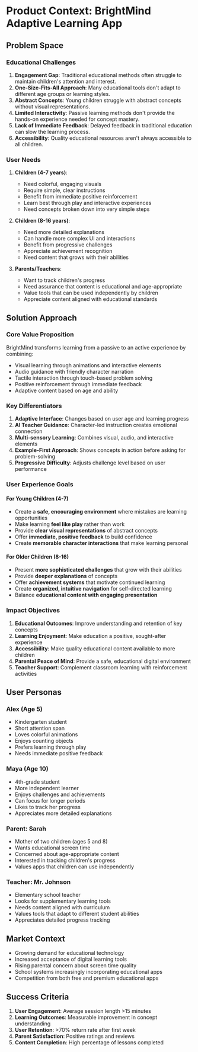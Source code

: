 # Product Context: BrightMind Adaptive Learning App

## Problem Space

### Educational Challenges
1. **Engagement Gap**: Traditional educational methods often struggle to maintain children's attention and interest.
2. **One-Size-Fits-All Approach**: Many educational tools don't adapt to different age groups or learning styles.
3. **Abstract Concepts**: Young children struggle with abstract concepts without visual representations.
4. **Limited Interactivity**: Passive learning methods don't provide the hands-on experience needed for concept mastery.
5. **Lack of Immediate Feedback**: Delayed feedback in traditional education can slow the learning process.
6. **Accessibility**: Quality educational resources aren't always accessible to all children.

### User Needs
1. **Children (4-7 years)**:
   - Need colorful, engaging visuals
   - Require simple, clear instructions
   - Benefit from immediate positive reinforcement
   - Learn best through play and interactive experiences
   - Need concepts broken down into very simple steps

2. **Children (8-16 years)**:
   - Need more detailed explanations
   - Can handle more complex UI and interactions
   - Benefit from progressive challenges
   - Appreciate achievement recognition
   - Need content that grows with their abilities

3. **Parents/Teachers**:
   - Want to track children's progress
   - Need assurance that content is educational and age-appropriate
   - Value tools that can be used independently by children
   - Appreciate content aligned with educational standards

## Solution Approach

### Core Value Proposition
BrightMind transforms learning from a passive to an active experience by combining:
- Visual learning through animations and interactive elements
- Audio guidance with friendly character narration
- Tactile interaction through touch-based problem solving
- Positive reinforcement through immediate feedback
- Adaptive content based on age and ability

### Key Differentiators
1. **Adaptive Interface**: Changes based on user age and learning progress
2. **AI Teacher Guidance**: Character-led instruction creates emotional connection
3. **Multi-sensory Learning**: Combines visual, audio, and interactive elements
4. **Example-First Approach**: Shows concepts in action before asking for problem-solving
5. **Progressive Difficulty**: Adjusts challenge level based on user performance

### User Experience Goals

#### For Young Children (4-7)
- Create a **safe, encouraging environment** where mistakes are learning opportunities
- Make learning **feel like play** rather than work
- Provide **clear visual representations** of abstract concepts
- Offer **immediate, positive feedback** to build confidence
- Create **memorable character interactions** that make learning personal

#### For Older Children (8-16)
- Present **more sophisticated challenges** that grow with their abilities
- Provide **deeper explanations** of concepts
- Offer **achievement systems** that motivate continued learning
- Create **organized, intuitive navigation** for self-directed learning
- Balance **educational content with engaging presentation**

### Impact Objectives
1. **Educational Outcomes**: Improve understanding and retention of key concepts
2. **Learning Enjoyment**: Make education a positive, sought-after experience
3. **Accessibility**: Make quality educational content available to more children
4. **Parental Peace of Mind**: Provide a safe, educational digital environment
5. **Teacher Support**: Complement classroom learning with reinforcement activities

## User Personas

### Alex (Age 5)
- Kindergarten student
- Short attention span
- Loves colorful animations
- Enjoys counting objects
- Prefers learning through play
- Needs immediate positive feedback

### Maya (Age 10)
- 4th-grade student
- More independent learner
- Enjoys challenges and achievements
- Can focus for longer periods
- Likes to track her progress
- Appreciates more detailed explanations

### Parent: Sarah
- Mother of two children (ages 5 and 8)
- Wants educational screen time
- Concerned about age-appropriate content
- Interested in tracking children's progress
- Values apps that children can use independently

### Teacher: Mr. Johnson
- Elementary school teacher
- Looks for supplementary learning tools
- Needs content aligned with curriculum
- Values tools that adapt to different student abilities
- Appreciates detailed progress tracking

## Market Context
- Growing demand for educational technology
- Increased acceptance of digital learning tools
- Rising parental concern about screen time quality
- School systems increasingly incorporating educational apps
- Competition from both free and premium educational apps

## Success Criteria
1. **User Engagement**: Average session length >15 minutes
2. **Learning Outcomes**: Measurable improvement in concept understanding
3. **User Retention**: >70% return rate after first week
4. **Parent Satisfaction**: Positive ratings and reviews
5. **Content Completion**: High percentage of lessons completed
